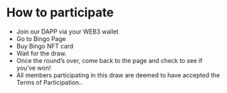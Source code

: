 # How to participate

* Join our DAPP via your WEB3 wallet
* Go to Bingo Page
* Buy Bingo NFT card
* Wait for the draw.&#x20;
* Once the round’s over, come back to the page and check to see if you’ve won!
* All members participating in this draw are deemed to have accepted the Terms of Participation..
